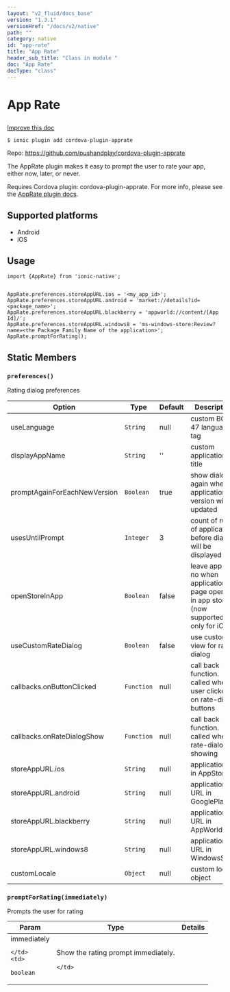 ```yaml
---
layout: "v2_fluid/docs_base"
version: "1.3.1"
versionHref: "/docs/v2/native"
path: ""
category: native
id: "app-rate"
title: "App Rate"
header_sub_title: "Class in module "
doc: "App Rate"
docType: "class"
---
```









<h1 class="api-title">

  
  App Rate
  

  

  

</h1>

<a class="improve-v2-docs" href="http://github.com/driftyco/ionic-native/edit/master/-native/src/plugins/apprate.ts#L2">
  Improve this doc
</a>





<!-- decorators -->


<pre><code>$ ionic plugin add cordova-plugin-apprate</code></pre>
<p>Repo:
  <a href="https://github.com/pushandplay/cordova-plugin-apprate">
    https://github.com/pushandplay/cordova-plugin-apprate
  </a>
</p>

<!-- description -->

<p>The AppRate plugin makes it easy to prompt the user to rate your app, either now, later, or never.</p>
<p>Requires Cordova plugin: cordova-plugin-apprate. For more info, please see the <a href="https://github.com/pushandplay/cordova-plugin-apprate">AppRate plugin docs</a>.</p>


<!-- @platforms tag -->
<h2>Supported platforms</h2>

<ul>
  <li>Android</li>
  
  <li>iOS</li>
  </ul>

<!-- @platforms tag end -->


<!-- @usage tag -->

<h2>Usage</h2>

<pre><code class="lang-js">import {AppRate} from &#39;ionic-native&#39;;


AppRate.preferences.storeAppURL.ios = &#39;&lt;my_app_id&gt;&#39;;
AppRate.preferences.storeAppURL.android = &#39;market://details?id=&lt;package_name&gt;&#39;;
AppRate.preferences.storeAppURL.blackberry = &#39;appworld://content/[App Id]/&#39;;
AppRate.preferences.storeAppURL.windows8 = &#39;ms-windows-store:Review?name=&lt;the Package Family Name of the application&gt;&#39;;
AppRate.promptForRating();
</code></pre>




<!-- @property tags -->
<h2>Static Members</h2>
<div id="preferences"></div>
<h3><code>preferences()</code>
  
</h3>

Rating dialog preferences

| Option                       | Type       | Default | Description                                                                            |
|------------------------------|------------|---------|----------------------------------------------------------------------------------------|
| useLanguage                  | `String`   | null    | custom BCP 47 language tag                                                             |
| displayAppName               | `String`   | ''      | custom application title                                                               |
| promptAgainForEachNewVersion | `Boolean`  | true    | show dialog again when application version will be updated                             |
| usesUntilPrompt              | `Integer`  | 3       | count of runs of application before dialog will be displayed                           |
| openStoreInApp               | `Boolean`  | false   | leave app or no when application page opened in app store (now supported only for iOS) |
| useCustomRateDialog          | `Boolean`  | false   | use custom view for rate dialog                                                        |
| callbacks.onButtonClicked    | `Function` | null    | call back function. called when user clicked on rate-dialog buttons                    |
| callbacks.onRateDialogShow   | `Function` | null    | call back function. called when rate-dialog showing                                    |
| storeAppURL.ios              | `String`   | null    | application id in AppStore                                                             |
| storeAppURL.android          | `String`   | null    | application URL in GooglePlay                                                          |
| storeAppURL.blackberry       | `String`   | null    | application URL in AppWorld                                                            |
| storeAppURL.windows8         | `String`   | null    | application URL in WindowsStore                                                        |
| customLocale                 | `Object`   | null    | custom locale object                                                                   |








<div id="promptForRating"></div>
<h3><code>promptForRating(immediately)</code>
  
</h3>

Prompts the user for rating



<table class="table param-table" style="margin:0;">
  <thead>
  <tr>
    <th>Param</th>
    <th>Type</th>
    <th>Details</th>
  </tr>
  </thead>
  <tbody>
  
  <tr>
    <td>
      immediately
      
      
    </td>
    <td>
      
<code>boolean</code>
    </td>
    <td>
      <p>Show the rating prompt immediately.</p>

      
    </td>
  </tr>
  
  </tbody>
</table>








<!-- methods on the class --><!-- related link --><!-- end content block -->


<!-- end body block -->

